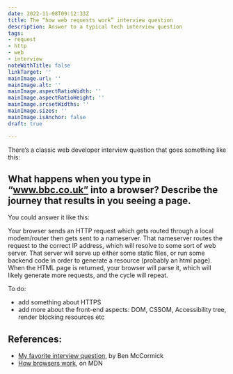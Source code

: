 ```yaml
---
date: 2022-11-08T09:12:33Z
title: The “how web requests work” interview question
description: Answer to a typical tech interview question
tags:
- request
- http
- web
- interview
noteWithTitle: false
linkTarget: ''
mainImage.url: ''
mainImage.alt: ''
mainImage.aspectRatioWidth: ''
mainImage.aspectRatioHeight: ''
mainImage.srcsetWidths: ''
mainImage.sizes: ''
mainImage.isAnchor: false
draft: true

---
```

There’s a classic web developer interview question that goes something like this:

What happens when you type in “www.bbc.co.uk” into a browser? Describe the journey that results in you seeing a page.
---

You could answer it like this:

Your browser sends an HTTP request which gets routed through a local modem/router then gets sent to a nameserver. That nameserver routes the request to the correct IP address, which will resolve to some sort of web server. That server will serve up either some static files, or run some backend code in order to generate a resource (probably an html page). When the HTML page is returned, your browser will parse it, which will likely generate more requests, and the cycle will repeat.

To do: 
- add something about HTTPS
- add more about the front-end aspects: DOM, CSSOM, Accessibility tree, render blocking resources etc

## References:

- [My favorite interview question](https://benmccormick.org/2017/07/24/my-favorite-interview-question/), by Ben McCormick
- [How browsers work](https://developer.mozilla.org/en-US/docs/Web/Performance/How_browsers_work), on MDN